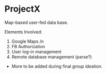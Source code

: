 # ProjectX

Map-based user-fed data base.

Elements Involved:
1. Google Maps /n
2. FB Authorization
3. User log-in management
4. Remote database management (parse?)

- More to be added during final group ideation.
